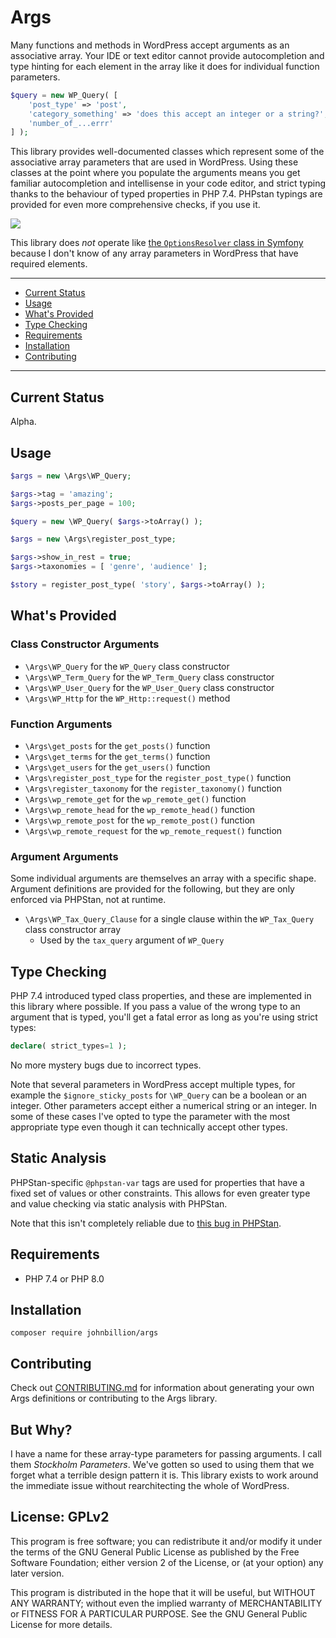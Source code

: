 # Args

Many functions and methods in WordPress accept arguments as an associative array. Your IDE or text editor cannot provide autocompletion and type hinting for each element in the array like it does for individual function parameters.

```php
$query = new WP_Query( [
	'post_type' => 'post',
	'category_something' => 'does this accept an integer or a string?',
	'number_of_...errr'
] );
```

This library provides well-documented classes which represent some of the associative array parameters that are used in WordPress. Using these classes at the point where you populate the arguments means you get familiar autocompletion and intellisense in your code editor, and strict typing thanks to the behaviour of typed properties in PHP 7.4. PHPstan typings are provided for even more comprehensive checks, if you use it.

![](assets/screenshot.png)

This library does _not_ operate like [the `OptionsResolver` class in Symfony](https://symfony.com/doc/current/components/options_resolver.html) because I don't know of any array parameters in WordPress that have required elements.

---

* [Current Status](#current-status)
* [Usage](#usage)
* [What's Provided](#whats-provided)
* [Type Checking](#type-checking)
* [Requirements](#requirements)
* [Installation](#installation)
* [Contributing](#contributing)

---

## Current Status

Alpha.

## Usage

```php
$args = new \Args\WP_Query;

$args->tag = 'amazing';
$args->posts_per_page = 100;

$query = new \WP_Query( $args->toArray() );
```

```php
$args = new \Args\register_post_type;

$args->show_in_rest = true;
$args->taxonomies = [ 'genre', 'audience' ];

$story = register_post_type( 'story', $args->toArray() );
```

## What's Provided

### Class Constructor Arguments

* `\Args\WP_Query` for the `WP_Query` class constructor
* `\Args\WP_Term_Query` for the `WP_Term_Query` class constructor
* `\Args\WP_User_Query` for the `WP_User_Query` class constructor
* `\Args\WP_Http` for the `WP_Http::request()` method

### Function Arguments

* `\Args\get_posts` for the `get_posts()` function
* `\Args\get_terms` for the `get_terms()` function
* `\Args\get_users` for the `get_users()` function
* `\Args\register_post_type` for the `register_post_type()` function
* `\Args\register_taxonomy` for the `register_taxonomy()` function
* `\Args\wp_remote_get` for the `wp_remote_get()` function
* `\Args\wp_remote_head` for the `wp_remote_head()` function
* `\Args\wp_remote_post` for the `wp_remote_post()` function
* `\Args\wp_remote_request` for the `wp_remote_request()` function

### Argument Arguments

Some individual arguments are themselves an array with a specific shape. Argument definitions are provided for the following, but they are only enforced via PHPStan, not at runtime.

* `\Args\WP_Tax_Query_Clause` for a single clause within the `WP_Tax_Query` class constructor array
  - Used by the `tax_query` argument of `WP_Query`

## Type Checking

PHP 7.4 introduced typed class properties, and these are implemented in this library where possible. If you pass a value of the wrong type to an argument that is typed, you'll get a fatal error as long as you're using strict types:

```php
declare( strict_types=1 );
```

No more mystery bugs due to incorrect types.

Note that several parameters in WordPress accept multiple types, for example the `$ignore_sticky_posts` for `\WP_Query` can be a boolean or an integer. Other parameters accept either a numerical string or an integer. In some of these cases I've opted to type the parameter with the most appropriate type even though it can technically accept other types.

## Static Analysis

PHPStan-specific `@phpstan-var` tags are used for properties that have a fixed set of values or other constraints. This allows for even greater type and value checking via static analysis with PHPStan.

Note that this isn't completely reliable due to [this bug in PHPStan](https://github.com/phpstan/phpstan/issues/3555).

## Requirements

* PHP 7.4 or PHP 8.0

## Installation

```
composer require johnbillion/args
```

## Contributing

Check out [CONTRIBUTING.md](CONTRIBUTING.md) for information about generating your own Args definitions or contributing to the Args library.

## But Why?

I have a name for these array-type parameters for passing arguments. I call them *Stockholm Parameters*. We've gotten so used to using them that we forget what a terrible design pattern it is. This library exists to work around the immediate issue without rearchitecting the whole of WordPress.

## License: GPLv2

This program is free software; you can redistribute it and/or modify
it under the terms of the GNU General Public License as published by
the Free Software Foundation; either version 2 of the License, or
(at your option) any later version.

This program is distributed in the hope that it will be useful,
but WITHOUT ANY WARRANTY; without even the implied warranty of
MERCHANTABILITY or FITNESS FOR A PARTICULAR PURPOSE.  See the
GNU General Public License for more details.

